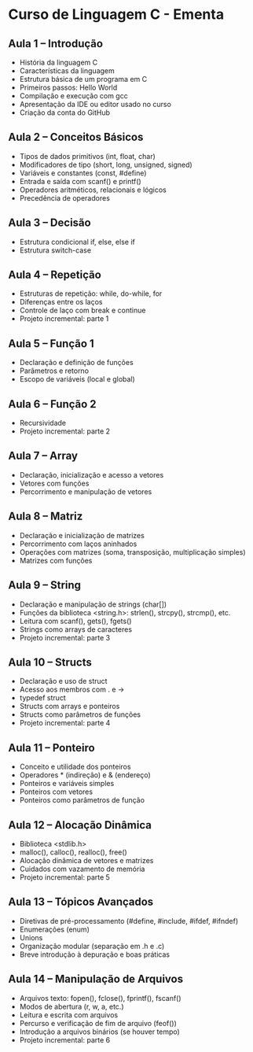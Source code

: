 # Curso de Linguagem C - Ementa

## Aula 1 – Introdução
- História da linguagem C
- Características da linguagem
- Estrutura básica de um programa em C
- Primeiros passos: Hello World
- Compilação e execução com gcc
- Apresentação da IDE ou editor usado no curso
- Criação da conta do GitHub

## Aula 2 – Conceitos Básicos
- Tipos de dados primitivos (int, float, char)
- Modificadores de tipo (short, long, unsigned, signed)
- Variáveis e constantes (const, #define)
- Entrada e saída com scanf() e printf()
- Operadores aritméticos, relacionais e lógicos
- Precedência de operadores

## Aula 3 – Decisão
- Estrutura condicional if, else, else if
- Estrutura switch-case

## Aula 4 – Repetição
- Estruturas de repetição: while, do-while, for
- Diferenças entre os laços
- Controle de laço com break e continue
- Projeto incremental: parte 1

## Aula 5 – Função 1
- Declaração e definição de funções
- Parâmetros e retorno
- Escopo de variáveis (local e global)

## Aula 6 – Função 2
- Recursividade
- Projeto incremental: parte 2

## Aula 7 – Array
- Declaração, inicialização e acesso a vetores
- Vetores com funções
- Percorrimento e manipulação de vetores


## Aula 8 – Matriz
- Declaração e inicialização de matrizes
- Percorrimento com laços aninhados
- Operações com matrizes (soma, transposição, multiplicação simples)
- Matrizes com funções

## Aula 9 – String
- Declaração e manipulação de strings (char[])
- Funções da biblioteca <string.h>: strlen(), strcpy(), strcmp(), etc.
- Leitura com scanf(), gets(), fgets()
- Strings como arrays de caracteres
- Projeto incremental: parte 3

## Aula 10 – Structs
- Declaração e uso de struct
- Acesso aos membros com . e ->
- typedef struct
- Structs com arrays e ponteiros
- Structs como parâmetros de funções
- Projeto incremental: parte 4

## Aula 11 – Ponteiro
- Conceito e utilidade dos ponteiros
- Operadores * (indireção) e & (endereço)
- Ponteiros e variáveis simples
- Ponteiros com vetores
- Ponteiros como parâmetros de função

## Aula 12 – Alocação Dinâmica
- Biblioteca <stdlib.h>
- malloc(), calloc(), realloc(), free()
- Alocação dinâmica de vetores e matrizes
- Cuidados com vazamento de memória
- Projeto incremental: parte 5

## Aula 13 – Tópicos Avançados
- Diretivas de pré-processamento (#define, #include, #ifdef, #ifndef)
- Enumerações (enum)
- Unions
- Organização modular (separação em .h e .c)
- Breve introdução à depuração e boas práticas

## Aula 14 – Manipulação de Arquivos
- Arquivos texto: fopen(), fclose(), fprintf(), fscanf()
- Modos de abertura (r, w, a, etc.)
- Leitura e escrita com arquivos
- Percurso e verificação de fim de arquivo (feof())
- Introdução a arquivos binários (se houver tempo)
- Projeto incremental: parte 6